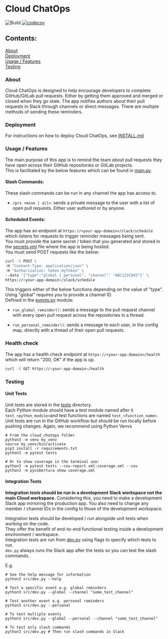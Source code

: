 # Cloud ChatOps
![Build](https://github.com/stfc/cloud-docker-images/actions/workflows/cloud_chatops.yaml/badge.svg)
[![codecov](https://codecov.io/gh/stfc/cloud-docker-images/graph/badge.svg?token=BZEBAE0TQD)](https://codecov.io/gh/stfc/cloud-docker-images)

## Contents:
[About](#about)<br>
[Deployment](#deployment)<br>
[Usage / Features](#usage--features)<br>
[Testing](#testing)<br>

### About

Cloud ChatOps is designed to help encourage developers to complete GitHub/GitLab pull requests.
Either by getting them approved and merged or closed when they go stale.
The app notifies authors about their pull requests in Slack through channels or direct messages.
There are multiple methods of sending these reminders.<br>

### Deployment

For instructions on how to deploy Cloud ChatOps, see [INSTALL.md](deployments/INSTALL.md)

### Usage / Features

The main purpose of this app is to remind the team about pull requests they have open across their GitHub repositories or GitLab projects.<br>
This is facilitated by the below features which can be found in [main.py](src/main.py).

#### Slash Commands:
These slash commands can be run in any channel the app has access to.<br>
 - `/prs <mine | all>`: sends a private message to the user with a list of open pull requests. Either user authored or by anyone.

#### Scheduled Events:
The app has an endpoint at `https://<your-app-domain>/slack/schedule` which listens for requests to trigger reminder messages being sent.<br>
You must provide the same secret / token that you generated and stored in the [secrets.yml](deployments/template_secrets.yml) file where the app is being hosted.<br>
You must send POST requests like the below:<br>
```bash
curl -X POST \
-H "Content-Type: application/json" \
-H "Authorization: token myToken" \
--data '{"type":"global | personal", "channel": "ABC123CD45"}' \
https://<your-app-domain>/slack/schedule
```
This triggers either of the below functions depending on the value of "type". Using "global" requires you to provide a channel ID.<br>
Defined in the [events.py](src/events.py) module:<br>
- `run_global_reminder()`: sends a message to the pull request channel with every open pull request across the repositories in a thread.

- `run_personal_reminder()`: sends a message to each user, in the config map, directly with a thread of their open pull requests.

### Health check
The app has a health check endpoint at `https://<your-app-domain>/health` which will return "200, OK" if the app is up. 
```bash
curl -X GET https://<your-app-domain>/health
```

### Testing
#### Unit Tests

Unit tests are stored in the [tests](tests) directory.<br>
Each Python module should have a test module named after it `test_<python_module>`and test functions are named `test_<function_name>`.<br>
Unit tests are run in the GitHub workflow but should be run locally before pushing changes. Again, we recommend using Python Venvs<br>
```shell
# From the cloud_chatops folder
python3 -m venv my_venv
source my_venv/bin/activate
pip3 install -r requirements.txt
python3 -m pytest tests

# Or to show coverage in the terminal use:
python3 -m pytest tests --cov-report xml:coverage.xml --cov
python3 -m pycobertura show coverage.xml
```

#### Integration Tests

**Integration tests should be run in a development Slack workspace not the main Cloud workspace.**
Considering this, you need to make a development Slack app mirroring the production app.
You also need to change any member / channel IDs in the config to those of the development workspace.

Integration tests should be developed / run alongside unit tests when working on the code.<br>
They offer the benefit of end-to-end functional testing inside a development environment / workspace.<br> 
Integration tests are run from [dev.py](src/dev.py) using flags to specify which tests to run.<br>
`dev.py` always runs the Slack app after the tests so you can test the slash commands.<br>

E.g.
```shell
# See the help message for information
python3 src/dev.py --help

# Test a specific event e.g. global reminders
python3 src/dev.py --global --channel "some_test_channel"

# Test another event e.g. personal reminders
python3 src/dev.py --personal

# To test multiple events
python3 src/dev.py --global --personal --channel "some_test_channel"

# To test only slash commands
python3 src/dev.py # Then run slash commands in Slack
```

